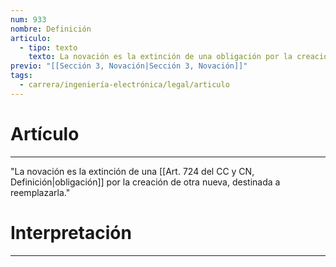 ```yaml
---
num: 933
nombre: Definición
articulo:
  - tipo: texto
    texto: La novación es la extinción de una obligación por la creación de otra nueva, destinada a reemplazarla.
previo: "[[Sección 3, Novación|Sección 3, Novación]]"
tags:
  - carrera/ingeniería-electrónica/legal/articulo
---
```

# Artículo
---
"La novación es la extinción de una [[Art. 724 del CC y CN, Definición|obligación]] por la creación de otra nueva, destinada a reemplazarla."

# Interpretación
---

